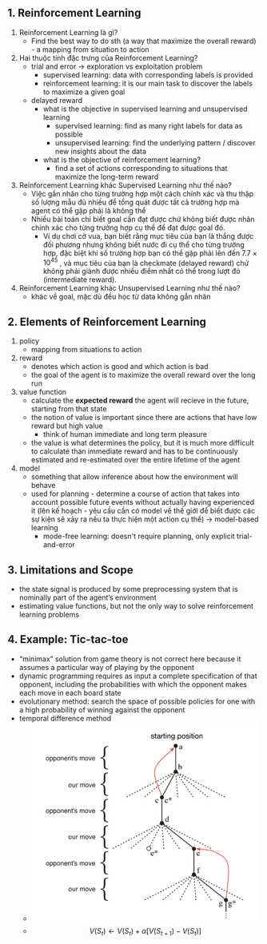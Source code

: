 ## 1. Reinforcement Learning
1. Reinforcement Learning là gì?
	- Find the best way to do sth (a way that maximize the overall reward) - a mapping from situation to action
2. Hai thuộc tính đặc trưng của Reinforcement Learning?
	- trial and error -> exploration vs exploitation problem
		- supervised learning: data with corresponding labels is provided
		- reinforcement learning: it is our main task to discover the labels to maximize a given goal
	- delayed reward 
		- what is the objective in supervised learning and unsupervised learning
			- supervised learning: find as many right labels for data as possible
			- unsupervised learning: find the underlying pattern / discover new insights about the data
		- what is the objective of reinforcement learning?
			- find a set of actions corresponding to situations that maximize the long-term reward
3. Reinforcement Learning khác Supervised Learning như thế nào?
	- Việc gắn nhãn cho từng trường hợp một cách chính xác và thu thập số lượng mẫu đủ nhiều để tổng quát được tất cả trường hợp mà agent có thể gặp phải là không thể
	- Nhiều bài toán chỉ biết goal cần đạt được chứ không biết được nhãn chính xác cho từng trường hợp cụ thể để đạt được goal đó. 
		- Ví dụ chơi cờ vua, bạn biết rằng mục tiêu của bạn là thắng được đối phương nhưng không biết nước đi cụ thể cho từng trường hợp, đặc biệt khi số trường hợp bạn có thể gặp phải lên đến $7.7\times10^{45}$ , và mục tiêu của bạn là checkmate (delayed reward) chứ không phải giành được nhiều điểm nhất có thể trong lượt đó (intermediate reward).
4. Reinforcement Learning khác Unsupervised Learning như thế nào?
	- khác về goal, mặc dù đều học từ data không gắn nhãn
## 2. Elements of Reinforcement Learning
1. policy
	- mapping from situations to action
2. reward
	- denotes which action is good and which action is bad
	- the goal of the agent is to maximize the overall reward over the long run
3. value function
	- calculate the **expected reward** the agent will recieve in the future, starting from that state
	- the notion of value is important since there are actions that have low reward but high value
		- think of human immediate and long term pleasure
	- the value is what determines the policy, but it is much more difficult to calculate than immediate reward and has to be continuously estimated and re-estimated over the entire lifetime of the agent
4. model
	- something that allow inference about how the environment will behave
	- used for planning - determine a course of action that takes into account possible future events without actually having experienced it (lên kế hoạch - yêu cầu cần có model về thế giới để biết được các sự kiện sẽ xảy ra nếu ta thực hiện một action cụ thể) -> model-based learning
		- mode-free learning: doesn't require planning, only explicit trial-and-error
## 3. Limitations and Scope
- the state signal is produced by some preprocessing system that is nominally part of the agent’s environment
- estimating value functions, but not the only way to solve reinforcement learning problems

## 4. Example: Tic-tac-toe
- “minimax” solution from game theory is not correct here because it assumes a particular way of playing by the opponent
- dynamic programming requires as input a complete specification of that opponent, including the probabilities with which the opponent makes each move in each board state
- evolutionary method: search the space of possible policies for one with a high probability of winning against the opponent
- temporal difference method
	- ![State-action Tree](../images/Chapter1/state-action-tree.png)
	- $$V(S_t) \leftarrow V(S_t) + \alpha [V(S_{t+1}) - V(S_{t})]$$